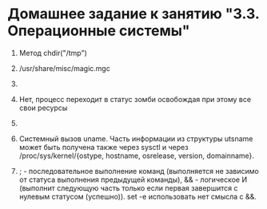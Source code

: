 # Домашнее задание к занятию "3.3. Операционные системы"

1. Метод  chdir("/tmp") 

2. /usr/share/misc/magic.mgc

3. 

4. Нет, процесс переходит в статус зомби освобождая при этому все свои ресурсы 

5.

6. Cистемный вызов uname. Часть информации из структуры utsname может быть получена также через sysctl и через /proc/sys/kernel/{ostype, hostname, osrelease, version, domainname}.

7. ; - последовательное выполнение команд (выполняется не зависимо от статуса выполнения предыдущей команды), && - логическое И (выполнит следующую часть только если первая завершится с нулевым статусом (успешно)). set -e использовать нет смысла с &&. 

 
